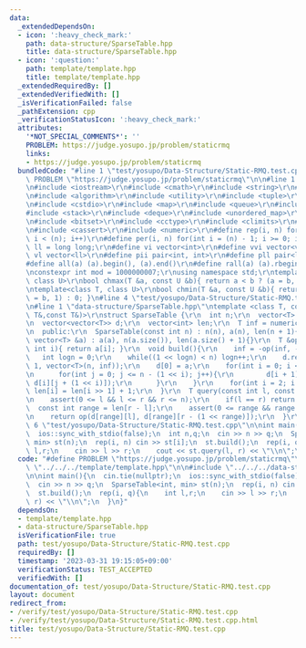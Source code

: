 ```yaml
---
data:
  _extendedDependsOn:
  - icon: ':heavy_check_mark:'
    path: data-structure/SparseTable.hpp
    title: data-structure/SparseTable.hpp
  - icon: ':question:'
    path: template/template.hpp
    title: template/template.hpp
  _extendedRequiredBy: []
  _extendedVerifiedWith: []
  _isVerificationFailed: false
  _pathExtension: cpp
  _verificationStatusIcon: ':heavy_check_mark:'
  attributes:
    '*NOT_SPECIAL_COMMENTS*': ''
    PROBLEM: https://judge.yosupo.jp/problem/staticrmq
    links:
    - https://judge.yosupo.jp/problem/staticrmq
  bundledCode: "#line 1 \"test/yosupo/Data-Structure/Static-RMQ.test.cpp\"\n#define\
    \ PROBLEM \"https://judge.yosupo.jp/problem/staticrmq\"\n\n#line 1 \"template/template.hpp\"\
    \n#include <iostream>\r\n#include <cmath>\r\n#include <string>\r\n#include <vector>\r\
    \n#include <algorithm>\r\n#include <utility>\r\n#include <tuple>\r\n#include <cstdint>\r\
    \n#include <cstdio>\r\n#include <map>\r\n#include <queue>\r\n#include <set>\r\n\
    #include <stack>\r\n#include <deque>\r\n#include <unordered_map>\r\n#include <unordered_set>\r\
    \n#include <bitset>\r\n#include <cctype>\r\n#include <climits>\r\n#include <functional>\r\
    \n#include <cassert>\r\n#include <numeric>\r\n#define rep(i, n) for(int i = 0;\
    \ i < (n); i++)\r\n#define per(i, n) for(int i = (n) - 1; i >= 0; i--)\r\nusing\
    \ ll = long long;\r\n#define vi vector<int>\r\n#define vvi vector<vi>\r\n#define\
    \ vl vector<ll>\r\n#define pii pair<int, int>\r\n#define pll pair<ll, ll>\r\n\
    #define all(a) (a).begin(), (a).end()\r\n#define rall(a) (a).rbegin(), (a).rend()\r\
    \nconstexpr int mod = 1000000007;\r\nusing namespace std;\r\ntemplate<class T,\
    \ class U>\r\nbool chmax(T &a, const U &b){ return a < b ? (a = b, 1) : 0; }\r\
    \ntemplate<class T, class U>\r\nbool chmin(T &a, const U &b){ return a > b ? (a\
    \ = b, 1) : 0; }\n#line 4 \"test/yosupo/Data-Structure/Static-RMQ.test.cpp\"\n\
    \n#line 1 \"data-structure/SparseTable.hpp\"\ntemplate <class T, const T&(*op)(const\
    \ T&,const T&)>\r\nstruct SparseTable {\r\n  int n;\r\n  vector<T> a;\r\n  private:\r\
    \n  vector<vector<T>> d;\r\n  vector<int> len;\r\n  T inf = numeric_limits<T>::max();\r\
    \n  public:\r\n  SparseTable(const int n) : n(n), a(n), len(n + 1){}\r\n  SparseTable(const\
    \ vector<T> &a) : a(a), n(a.size()), len(a.size() + 1){}\r\n  T &operator[](const\
    \ int i){ return a[i]; }\r\n  void build(){\r\n    inf = -op(inf, -inf);\r\n \
    \   int logn = 0;\r\n    while((1 << logn) < n) logn++;\r\n    d.resize(logn +\
    \ 1, vector<T>(n, inf));\r\n    d[0] = a;\r\n    for(int i = 0; i < logn; i++){\r\
    \n      for(int j = 0; j <= n - (1 << i); j++){\r\n        d[i + 1][j] = op(d[i][j],\
    \ d[i][j + (1 << i)]);\r\n      }\r\n    }\r\n    for(int i = 2; i <= n; i++)\
    \ len[i] = len[i >> 1] + 1;\r\n  }\r\n  T query(const int l, const int r) const{\r\
    \n    assert(0 <= l && l <= r && r <= n);\r\n    if(l == r) return inf;\r\n  \
    \  const int range = len[r - l];\r\n    assert(0 <= range && range < d.size());\r\
    \n    return op(d[range][l], d[range][r - (1 << range)]);\r\n  }\r\n};\n#line\
    \ 6 \"test/yosupo/Data-Structure/Static-RMQ.test.cpp\"\n\nint main(){\n  cin.tie(nullptr);\n\
    \  ios::sync_with_stdio(false);\n  int n,q;\n  cin >> n >> q;\n  SparseTable<int,\
    \ min> st(n);\n  rep(i, n) cin >> st[i];\n  st.build();\n  rep(i, q){\n    int\
    \ l,r;\n    cin >> l >> r;\n    cout << st.query(l, r) << \"\\n\";\n  }\n}\n"
  code: "#define PROBLEM \"https://judge.yosupo.jp/problem/staticrmq\"\n\n#include\
    \ \"../../../template/template.hpp\"\n\n#include \"../../../data-structure/SparseTable.hpp\"\
    \n\nint main(){\n  cin.tie(nullptr);\n  ios::sync_with_stdio(false);\n  int n,q;\n\
    \  cin >> n >> q;\n  SparseTable<int, min> st(n);\n  rep(i, n) cin >> st[i];\n\
    \  st.build();\n  rep(i, q){\n    int l,r;\n    cin >> l >> r;\n    cout << st.query(l,\
    \ r) << \"\\n\";\n  }\n}"
  dependsOn:
  - template/template.hpp
  - data-structure/SparseTable.hpp
  isVerificationFile: true
  path: test/yosupo/Data-Structure/Static-RMQ.test.cpp
  requiredBy: []
  timestamp: '2023-03-31 19:15:05+09:00'
  verificationStatus: TEST_ACCEPTED
  verifiedWith: []
documentation_of: test/yosupo/Data-Structure/Static-RMQ.test.cpp
layout: document
redirect_from:
- /verify/test/yosupo/Data-Structure/Static-RMQ.test.cpp
- /verify/test/yosupo/Data-Structure/Static-RMQ.test.cpp.html
title: test/yosupo/Data-Structure/Static-RMQ.test.cpp
---
```

